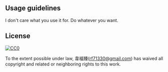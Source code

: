 ## Usage guidelines

I don't care what you use it for. Do whatever you want.

## License

[![CC0](http://i.creativecommons.org/p/zero/1.0/88x31.png)](http://creativecommons.org/publicdomain/zero/1.0/)

To the extent possible under law, 韋福臻(rf71330@gmail.com) has waived all copyright and related or neighboring rights to this work.
